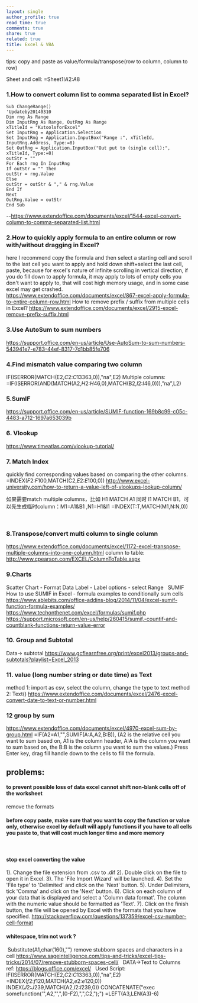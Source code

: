 ```yaml
---
layout: single
author_profile: true
read_time: true
comments: true
share: true
related: true
title: Excel & VBA
---
```


tips: copy and paste as value/formula/transpose(row to column, column to row)

Sheet and cell: =Sheet1!$A$2:$A$8

### 1.How to convert column list to comma separated list in Excel?
```
Sub ChangeRange()
'Updateby20140310
Dim rng As Range
Dim InputRng As Range, OutRng As Range
xTitleId = "KutoolsforExcel"
Set InputRng = Application.Selection
Set InputRng = Application.InputBox("Range :", xTitleId, InputRng.Address, Type:=8)
Set OutRng = Application.InputBox("Out put to (single cell):", xTitleId, Type:=8)
outStr = ""
For Each rng In InputRng
If outStr = "" Then
outStr = rng.Value
Else
outStr = outStr & "," & rng.Value
End If
Next
OutRng.Value = outStr
End Sub
```
--https://www.extendoffice.com/documents/excel/1544-excel-convert-column-to-comma-separated-list.html
 
### 2.How to quickly apply formula to an entire column or row with/without dragging in Excel?
here I recommend copy the formula and then select a starting cell and scroll to the last cell you want to apply and hold down shift+select the last cell, paste,
because for excel's nature of infinite scrolling in vertical direction, if you do fill down to apply formula, it may apply to lots of empty cells you don't want to apply to, that will cost high memory usage, and in some case excel may get crashed.
 
https://www.extendoffice.com/documents/excel/867-excel-apply-formula-to-entire-column-row.html
How to remove prefix / suffix from multiple cells in Excel?
https://www.extendoffice.com/documents/excel/2915-excel-remove-prefix-suffix.html
 
### 3.Use AutoSum to sum numbers
https://support.office.com/en-us/article/Use-AutoSum-to-sum-numbers-543941e7-e783-44ef-8317-7d1bb85fe706
 
### 4.Find mismatch value comparing two column
IF(ISERROR(MATCH(E2,$C$2:$C$13363,0)),"na",E2)
Multiple columns:
=IF(ISERROR(AND(MATCH(A2,$H$2:$H$46,0),MATCH(B2,$I$2:$I$46,0))),”na”,L2)

### 5.SumIF
https://support.office.com/en-us/article/SUMIF-function-169b8c99-c05c-4483-a712-1697a653039b
 
### 6. Vlookup
https://www.timeatlas.com/vlookup-tutorial/
 
### 7. Match Index
quickly find corresponding values based on comparing the other columns.
=INDEX($F$2:$F$100,MATCH(C2,$E$2:$E$100,0))
http://www.excel-university.com/how-to-return-a-value-left-of-vlookups-lookup-column/

如果需要match multiple columns，比如 H1 MATCH A1 同时 I1 MATCH B1，可以先生成临时column：M1=A1&B1 ,N1=H1&I1
=INDEX(T:T,MATCH(M1,N:N,0))

 
### 8.Transpose/convert multi column to single column
https://www.extendoffice.com/documents/excel/1172-excel-transpose-multiple-columns-into-one-column.html
column to table: http://www.cpearson.com/EXCEL/ColumnToTable.aspx
 
### 9.Charts
Scatter Chart - Format Data Label - Label options - select Range
 
SUMIF
How to use SUMIF in Excel - formula examples to conditionally sum cells https://www.ablebits.com/office-addins-blog/2014/11/04/excel-sumif-function-formula-examples/
https://www.techonthenet.com/excel/formulas/sumif.php
https://support.microsoft.com/en-us/help/260415/sumif,-countif-and-countblank-functions-return-value-error
 
### 10. Group and Subtotal
Data-> subtotal
https://www.gcflearnfree.org/print/excel2013/groups-and-subtotals?playlist=Excel_2013
 
### 11. value (long number string or date time) as Text
method 1: import as csv, select the column, change the type to text
method 2: Text()
https://www.extendoffice.com/documents/excel/2476-excel-convert-date-to-text-or-number.html
 
### 12 group by sum
https://www.extendoffice.com/documents/excel/4970-excel-sum-by-group.html
=IF(A2=A1,"",SUMIF(A:A,A2,B:B)), (A2 is the relative cell you want to sum based on, A1 is the column header, A:A is the column you want to sum based on, the B:B is the column you want to sum the values.) Press Enter key, drag fill handle down to the cells to fill the formula.

## problems:
#### to prevent possible loss of data excel cannot shift non-blank cells off of the worksheet
remove the formats
 
#### before copy paste, make sure that you want to copy the function or value only, otherwise excel by default will apply functions if you have to all cells you paste to, that will cost much longer time and more memory
 
#### stop excel converting the value
1). Change the file extension from .csv to .dif
2). Double click on the file to open it in Excel.
3). The 'File Import Wizard' will be launched.
4). Set the 'File type' to 'Delimited' and click on the 'Next' button.
5). Under Delimiters, tick 'Comma' and click on the 'Next' button.
6). Click on each column of your data that is displayed and select a 'Column data format'. The column with the numeric value should be formatted as 'Text'.
7). Click on the finish button, the file will be opened by Excel with the formats that you have specified.
http://stackoverflow.com/questions/137359/excel-csv-number-cell-format

#### whitespace, trim not work ?
 Substitute(A1,char(160),"")
remove stubborn spaces and characters in a cell
https://www.sageintelligence.com/tips-and-tricks/excel-tips-tricks/2014/07/remove-stubborn-spaces-cell/
 
DATA->Text to Columns
 
ref:
https://blogs.office.com/excel/
 
Used Script:
IF(ISERROR(MATCH(E2,$C$2:$C$13363,0)),"na",E2)
=INDEX($f$2:$f$120,MATCH(A2,$e$2:$e$120,0))
INDEX($J$2:$J$239,MATCH(A2,$I$2:$I$239,0))
CONCATENATE("exec somefunction('",A2,"',",(0-F2),",",C2,");")
=LEFT(A3,LEN(A3)-6)